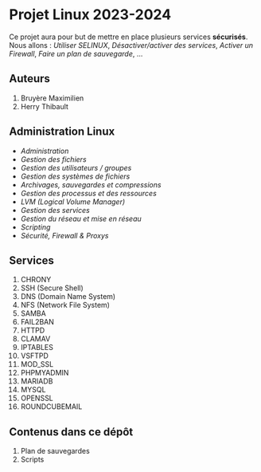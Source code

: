 # Projet Linux 2023-2024

Ce projet aura pour but de mettre en place plusieurs services **sécurisés**. 
Nous allons : *Utiliser SELINUX*, *Désactiver/activer des services*, *Activer un Firewall*, *Faire un plan de sauvegarde*, ...

Auteurs
-------

1. Bruyère Maximilien
2. Herry Thibault

Administration Linux
--------------------

- *Administration*
- *Gestion des fichiers*
- *Gestion des utilisateurs / groupes*
- *Gestion des systèmes de fichiers*
- *Archivages, sauvegardes et compressions*
- *Gestion des processus et des ressources*
- *LVM (Logical Volume Manager)*
- *Gestion des services*
- *Gestion du réseau et mise en réseau*
- *Scripting*
- *Sécurité, Firewall & Proxys*

Services
--------

1. CHRONY
2. SSH (Secure Shell)
3. DNS (Domain Name System)
4. NFS (Network File System)
5. SAMBA
6. FAIL2BAN
7. HTTPD
8. CLAMAV
9. IPTABLES
10. VSFTPD
11. MOD_SSL
12. PHPMYADMIN
13. MARIADB
14. MYSQL
15. OPENSSL
16. ROUNDCUBEMAIL

Contenus dans ce dépôt
----------------------

1. Plan de sauvegardes
2. Scripts
